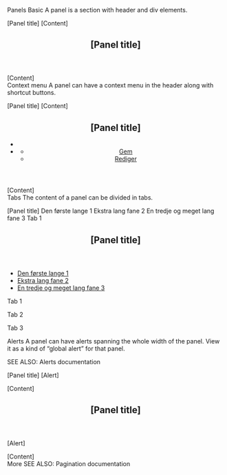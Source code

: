 
Panels
Basic
A panel is a section with header and div elements.

[Panel title]
[Content]
<section class="panel panel-default">
    <header class="panel-heading">
        <h2 class="panel-title">[Panel title]</h2>
    </header>
    <div class="panel-body">
        [Content]
    </div>
</section>
Context menu
A panel can have a context menu in the header along with shortcut buttons.

[Panel title]
[Content]
<section class="panel panel-default">
    <header class="panel-heading">
        <h2 class="panel-title">[Panel title]</h2>
        <ul class="panel-menu">
            <li><a href="#" title="Rediger" class="toggle-editform"><span class="icon-edit"></span></a></li>
            <li><a href="#" class="dropdown-toggle" data-toggle="dropdown" title="Funktioner"><i class="icon-options"></i></a>
                <ul class="dropdown-menu dropdown-menu-right">
                    <li class="disabled"><a href="#"><i class="icon-save"></i> Gem</a></li>
                    <li><a href="#" class="toggle-editform"><i class="icon-edit"></i> Rediger</a></li>
                </ul>
            </li>
        </ul>
    </header>
    <div class="panel-body">
        [Content]
    </div>
</section>
Tabs
The content of a panel can be divided in tabs.

[Panel title]
Den første lange 1
Ekstra lang fane 2
En tredje og meget lang fane 3
Tab 1

<section class="panel panel-default">
    <header class="panel-heading">
        <h2 class="panel-title">[Panel title]</h2>
    </header>
    <div class="panel-tabs">
        <ul>
            <li class="active"><a href="#tab1" data-toggle="tab">Den første lange 1</a></li>
            <li><a href="#tab2" data-toggle="tab">Ekstra lang fane 2</a></li>
            <li><a href="#tab3" data-toggle="tab">En tredje og meget lang fane 3</a></li>
        </ul>
    </div>
    <div class="tab-content">
        <div class="tab-pane fade active in" id="tab1">
            <div class="panel-body">
                <p>Tab 1</p>
            </div>
        </div>
        <div class="tab-pane fade" id="tab2">
            <div class="panel-body">
                <p>Tab 2</p>
            </div>
        </div>
        <div class="tab-pane fade" id="tab3">
            <div class="panel-body">
                <p>Tab 3</p>
            </div>
        </div>
    </div>
</section>
Alerts
A panel can have alerts spanning the whole width of the panel. View it as a kind of “global alert” for that panel.

SEE ALSO: Alerts documentation

[Panel title]
[Alert]

[Content]
<section class="panel panel-default">
    <header class="panel-heading">
        <h2 class="panel-title">[Panel title]</h2>
    </header>
    <div class="alert alert-warning">
        <p>[Alert]</p>
    </div>
    <div class="panel-body">
        [Content]
    </div>
</section>
More
SEE ALSO: Pagination documentation